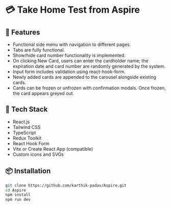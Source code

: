 # 💳 Take Home Test from Aspire

## 🚀 Features

- Functional side menu with navigation to different pages.
- Tabs are fully functional.
- Show/hide card number functionality is implemented.
- On clicking New Card, users can enter the cardholder name; the expiration date and card number are randomly generated by the system.
- Input form includes validation using react-hook-form.
- Newly added cards are appended to the carousel alongside existing cards.
- Cards can be frozen or unfrozen with confirmation modals. Once frozen, the card appears greyed out.

## 🧱 Tech Stack

- React.js
- Tailwind CSS
- TypeScript
- Redux Toolkit
- React Hook Form
- Vite or Create React App (compatible)
- Custom icons and SVGs

## 📦 Installation

```bash
git clone https://github.com/karthik-padav/Aspire.git
cd Aspire
npm install
npm run dev
```
